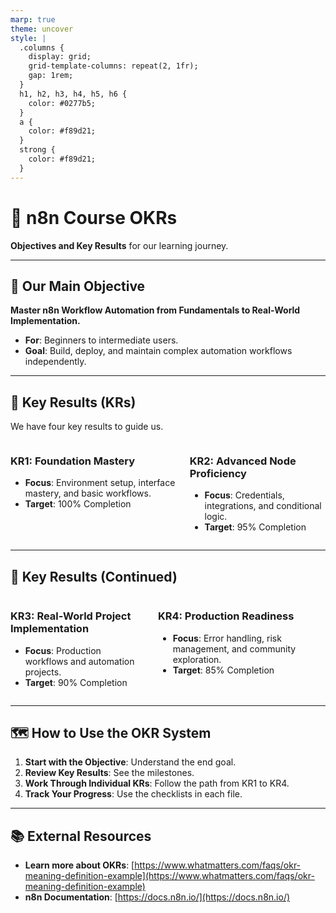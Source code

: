 ```yaml
---
marp: true
theme: uncover
style: |
  .columns {
    display: grid;
    grid-template-columns: repeat(2, 1fr);
    gap: 1rem;
  }
  h1, h2, h3, h4, h5, h6 {
    color: #0277b5;
  }
  a {
    color: #f89d21;
  }
  strong {
    color: #f89d21;
  }
---
```


# 🎯 n8n Course OKRs

**Objectives and Key Results** for our learning journey.

---

## 🏁 Our Main Objective

**Master n8n Workflow Automation from Fundamentals to Real-World Implementation.**

- **For**: Beginners to intermediate users.
- **Goal**: Build, deploy, and maintain complex automation workflows independently.

---

## 🔑 Key Results (KRs)

We have four key results to guide us.

<div class="columns">
<div>

### KR1: Foundation Mastery

- **Focus**: Environment setup, interface mastery, and basic workflows.
- **Target**: 100% Completion

</div>
<div>

### KR2: Advanced Node Proficiency

- **Focus**: Credentials, integrations, and conditional logic.
- **Target**: 95% Completion

</div>
</div>

---

## 🔑 Key Results (Continued)

<div class="columns">
<div>

### KR3: Real-World Project Implementation

- **Focus**: Production workflows and automation projects.
- **Target**: 90% Completion

</div>
<div>

### KR4: Production Readiness

- **Focus**: Error handling, risk management, and community exploration.
- **Target**: 85% Completion

</div>
</div>

---

## 🗺️ How to Use the OKR System

1.  **Start with the Objective**: Understand the end goal.
2.  **Review Key Results**: See the milestones.
3.  **Work Through Individual KRs**: Follow the path from KR1 to KR4.
4.  **Track Your Progress**: Use the checklists in each file.

---

## 📚 External Resources

- **Learn more about OKRs**: [https://www.whatmatters.com/faqs/okr-meaning-definition-example](https://www.whatmatters.com/faqs/okr-meaning-definition-example)
- **n8n Documentation**: [https://docs.n8n.io/](https://docs.n8n.io/)